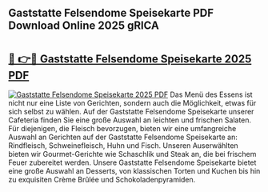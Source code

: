 ## Gaststatte Felsendome Speisekarte PDF Download Online 2025 gRlCA

# <h2><a href="http://gc9t1pa.nevu.top/?p=Gaststatte+Felsendome+Speisekarte">🔗 👉🔴 Gaststatte Felsendome Speisekarte 2025 PDF</a></h2>

[![Gaststatte Felsendome Speisekarte 2025 PDF](https://i.imgur.com/dBaPXMq.png)](http://gc9t1pa.nevu.top/?p=Gaststatte+Felsendome+Speisekarte)
Das Menü des Essens ist nicht nur eine Liste von Gerichten, sondern auch die Möglichkeit, etwas für sich selbst zu wählen. Auf der Gaststatte Felsendome Speisekarte unserer Cafeteria finden Sie eine große Auswahl an leichten und frischen Salaten. Für diejenigen, die Fleisch bevorzugen, bieten wir eine umfangreiche Auswahl an Gerichten auf der Gaststatte Felsendome Speisekarte an: Rindfleisch, Schweinefleisch, Huhn und Fisch. Unseren Auserwählten bieten wir Gourmet-Gerichte wie Schaschlik und Steak an, die bei frischem Feuer zubereitet werden. Unsere Gaststatte Felsendome Speisekarte bietet eine große Auswahl an Desserts, von klassischen Torten und Kuchen bis hin zu exquisiten Crème Brûlée und Schokoladenpyramiden.
